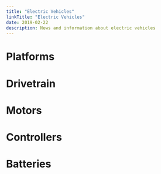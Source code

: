 ```yaml
---
title: "Electric Vehicles"
linkTitle: "Electric Vehicles"
date: 2019-02-22
description: News and information about electric vehicles
---
```


# Platforms

# Drivetrain

# Motors

# Controllers

# Batteries

